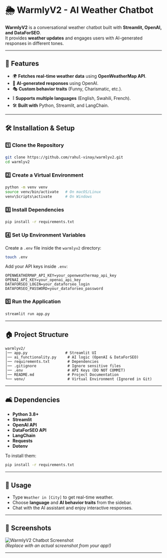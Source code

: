 # 🌦️ WarmlyV2 - AI Weather Chatbot  

**WarmlyV2** is a conversational weather chatbot built with **Streamlit, OpenAI, and DataForSEO**.  
It provides **weather updates** and engages users with AI-generated responses in different tones.

---

## 🚀 Features
- 🌍 **Fetches real-time weather data** using **OpenWeatherMap API**.
- 🧠 **AI-generated responses** using OpenAI.
- 🎭 **Custom behavior traits** (Funny, Charismatic, etc.).
- 🜣️ **Supports multiple languages** (English, Swahili, French).
- 🛠️ **Built with** Python, Streamlit, and LangChain.

---

## 🛠️ Installation & Setup
### **1️⃣ Clone the Repository**
```bash
git clone https://github.com/rahul-vinay/warmlyv2.git
cd warmlyv2
```

### **2️⃣ Create a Virtual Environment**
```bash
python -m venv venv
source venv/bin/activate   # On macOS/Linux
venv\Scripts\activate      # On Windows
```

### **3️⃣ Install Dependencies**
```bash
pip install -r requirements.txt
```

### **4️⃣ Set Up Environment Variables**
Create a `.env` file inside the `warmlyv2` directory:
```bash
touch .env
```
Add your API keys inside `.env`:
```
OPENWEATHERMAP_API_KEY=your_openweathermap_api_key
OPENAI_API_KEY=your_openai_api_key
DATAFORSEO_LOGIN=your_dataforseo_login
DATAFORSEO_PASSWORD=your_dataforseo_password
```

### **5️⃣ Run the Application**
```bash
streamlit run app.py
```

---

## 🏠 Project Structure
```
warmlyv2/
│️── app.py                 # Streamlit UI
│️── ai_functionality.py     # AI logic (OpenAI & DataForSEO)
│️── requirements.txt        # Dependencies
│️── .gitignore              # Ignore sensitive files
│️── .env                    # API Keys (DO NOT COMMIT)
│️── README.md               # Project Documentation
└️── venv/                   # Virtual Environment (Ignored in Git)
```

---

## 🛋️ Dependencies
- **Python 3.8+**
- **Streamlit**
- **OpenAI API**
- **DataForSEO API**
- **LangChain**
- **Requests**
- **Dotenv**

To install them:
```bash
pip install -r requirements.txt
```

---

## 🎯 Usage
- Type `Weather in [City]` to get real-time weather.
- Choose **language** and **AI behavior traits** from the sidebar.
- Chat with the AI assistant and enjoy interactive responses.

---

## 🎨 Screenshots
![WarmlyV2 Chatbot Screenshot](https://your-image-url.com)  
*(Replace with an actual screenshot from your app!)*

---



